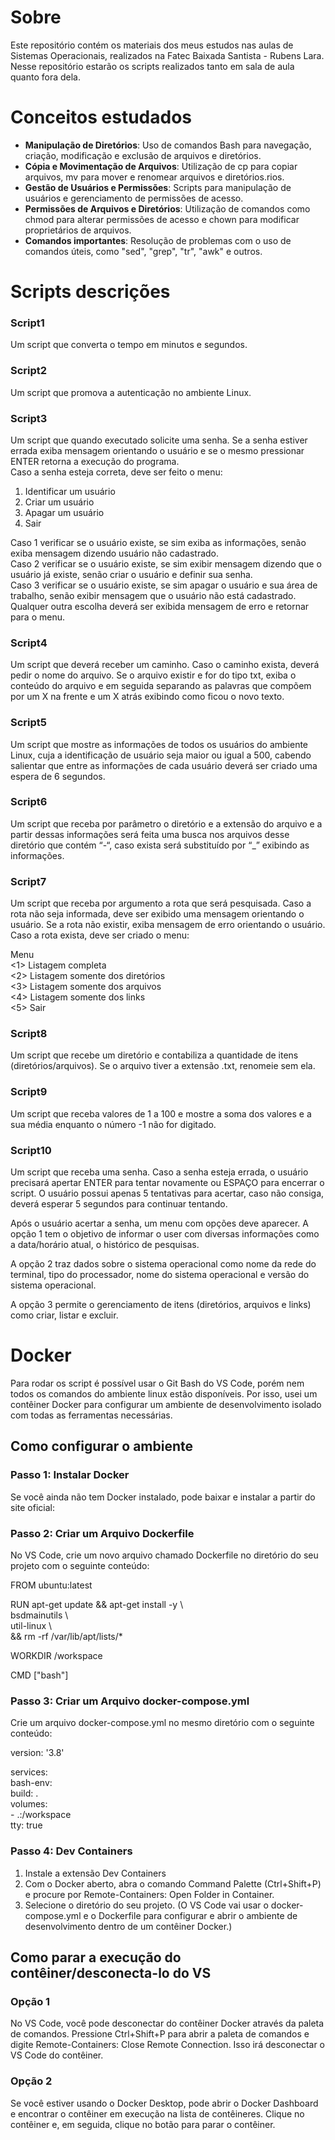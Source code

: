# Sobre
Este repositório contém os materiais dos meus estudos nas aulas de Sistemas Operacionais, realizados na Fatec Baixada Santista - Rubens Lara. Nesse repositório estarão os scripts realizados tanto em sala de aula quanto fora dela.

# Conceitos estudados
- **Manipulação de Diretórios**: Uso de comandos Bash para navegação, criação, modificação e exclusão de arquivos e diretórios.
- **Cópia e Movimentação de Arquivos**: Utilização de cp para copiar arquivos, mv para mover e renomear arquivos e diretórios.rios.
- **Gestão de Usuários e Permissões**: Scripts para manipulação de usuários e gerenciamento de permissões de acesso.
- **Permissões de Arquivos e Diretórios**: Utilização de comandos como chmod para alterar permissões de acesso e chown para modificar proprietários de arquivos.
- **Comandos importantes**: Resolução de problemas com o uso de comandos úteis, como "sed", "grep", "tr", "awk" e outros.

# Scripts descrições
### **Script1**  
Um script que converta o tempo em minutos e segundos.

### **Script2**
Um script que promova a autenticação no ambiente Linux.

### **Script3**
Um script que quando executado solicite uma senha. Se a senha estiver errada exiba mensagem orientando o usuário e se o mesmo pressionar ENTER retorna a execução do programa.  
Caso a senha esteja correta, deve ser feito o menu:  
1. Identificar um usuário  
2. Criar um usuário  
3. Apagar um usuário  
4. Sair  

Caso 1 verificar se o usuário existe, se sim exiba as informações, senão exiba mensagem dizendo usuário não cadastrado.  
Caso 2 verificar se o usuário existe, se sim exibir mensagem dizendo que o usuário já existe, senão criar o usuário e definir sua senha.  
Caso 3 verificar se o usuário existe, se sim apagar o usuário e sua área de trabalho, senão exibir mensagem que o usuário não está cadastrado.  
Qualquer outra escolha deverá ser exibida mensagem de erro e retornar para o menu.  

### **Script4**
Um script que deverá receber um caminho. Caso o caminho exista, deverá pedir o nome do arquivo. Se o arquivo existir e for do tipo txt, exiba o conteúdo do arquivo e em seguida separando as palavras que compõem por um X na frente e um X atrás exibindo como ficou o novo texto.

### **Script5**
Um script que mostre as informações de todos os usuários do ambiente Linux, cuja a identificação de usuário seja maior ou igual a 500, cabendo salientar que entre as informações de cada usuário deverá ser criado uma espera de 6 segundos.

### **Script6**
Um script que receba por parâmetro o diretório e a extensão do arquivo e a partir dessas informações será feita uma busca nos arquivos desse diretório que contém “-“, caso exista será substituído por “_” exibindo as informações.

### **Script7**

Um script que receba por argumento a rota que será pesquisada.
Caso a rota não seja informada, deve ser exibido uma mensagem orientando o usuário.
Se a rota não existir, exiba mensagem de erro orientando o usuário.
Caso a rota exista, deve ser criado o menu:

Menu  
<1> Listagem completa  
<2> Listagem somente dos diretórios  
<3> Listagem somente dos arquivos  
<4> Listagem somente dos links  
<5> Sair  

### **Script8**
 
 Um script que recebe um diretório e contabiliza a quantidade de itens (diretórios/arquivos).
 Se o arquivo tiver a extensão .txt, renomeie sem ela.

 ### **Script9**

 Um script que receba valores de 1 a 100 e mostre a soma dos valores e a sua média enquanto o número -1 não for digitado.

 ### **Script10**

 Um script que receba uma senha. Caso a senha esteja errada, o usuário precisará apertar ENTER para tentar novamente ou ESPAÇO para encerrar o script. O usuário possui apenas 5 tentativas para acertar, caso não consiga, deverá esperar 5 segundos para continuar tentando.

 Após o usuário acertar a senha, um menu com opções deve aparecer. A opção 1 tem o objetivo de informar o user com diversas informações como a data/horário atual, o histórico de pesquisas.

A opção 2 traz dados sobre o sistema operacional como nome da rede do terminal, tipo do processador, nome do sistema operacional e versão do sistema operacional.

A opção 3 permite o gerenciamento de itens (diretórios, arquivos e links) como criar, listar e excluir.

# Docker
Para rodar os script é possível usar o Git Bash do VS Code, porém nem todos os comandos do ambiente linux estão disponíveis. Por isso, usei um contêiner Docker para configurar um ambiente de desenvolvimento isolado com todas as ferramentas necessárias.

## Como configurar o ambiente

### Passo 1: Instalar Docker

Se você ainda não tem Docker instalado, pode baixar e instalar a partir do site oficial: 

### Passo 2: Criar um Arquivo Dockerfile

No VS Code, crie um novo arquivo chamado Dockerfile no diretório do seu projeto com o seguinte conteúdo:

FROM ubuntu:latest

RUN apt-get update && apt-get install -y \  
    bsdmainutils \  
    util-linux \  
    && rm -rf /var/lib/apt/lists/*  

WORKDIR /workspace  

CMD ["bash"]  


### Passo 3: Criar um Arquivo docker-compose.yml

Crie um arquivo docker-compose.yml no mesmo diretório com o seguinte conteúdo:

version: '3.8'  

services:  
  bash-env:  
    build: .  
    volumes:  
      - .:/workspace  
    tty: true  

### Passo 4: Dev Containers

1. Instale a extensão Dev Containers
2. Com o Docker aberto, abra o comando Command Palette (Ctrl+Shift+P) e procure por Remote-Containers: Open Folder in Container.
3. Selecione o diretório do seu projeto.
(O VS Code vai usar o docker-compose.yml e o Dockerfile para configurar e abrir o ambiente de desenvolvimento dentro de um contêiner Docker.)

## Como parar a execução do contêiner/desconecta-lo do VS

### Opção 1
No VS Code, você pode desconectar do contêiner Docker através da paleta de comandos. Pressione Ctrl+Shift+P para abrir a paleta de comandos e digite Remote-Containers: Close Remote Connection. Isso irá desconectar o VS Code do contêiner.

### Opção 2
Se você estiver usando o Docker Desktop, pode abrir o Docker Dashboard e encontrar o contêiner em execução na lista de contêineres.
Clique no contêiner e, em seguida, clique no botão para parar o contêiner.
